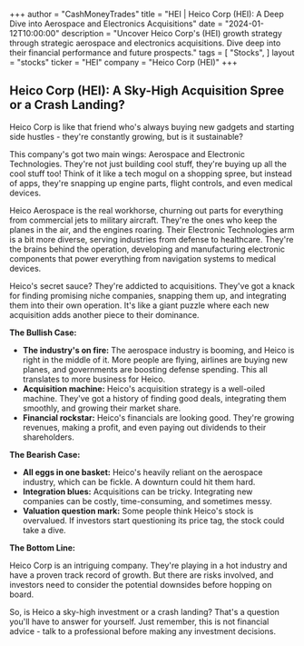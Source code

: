 +++
author = "CashMoneyTrades"
title = "HEI |  Heico Corp (HEI): A Deep Dive into Aerospace and Electronics Acquisitions"
date = "2024-01-12T10:00:00"
description = "Uncover Heico Corp's (HEI) growth strategy through strategic aerospace and electronics acquisitions. Dive deep into their financial performance and future prospects."
tags = [
"Stocks",
]
layout = "stocks"
ticker = "HEI"
company = "Heico Corp (HEI)"
+++
        


## Heico Corp (HEI): A Sky-High Acquisition Spree or a Crash Landing?

Heico Corp is like that friend who's always buying new gadgets and starting side hustles - they're constantly growing, but is it sustainable? 

This company's got two main wings: Aerospace and Electronic Technologies.  They're not just building cool stuff, they're buying up all the cool stuff too! Think of it like a tech mogul on a shopping spree, but instead of apps, they're snapping up engine parts, flight controls, and even medical devices.  

Heico Aerospace is the real workhorse, churning out parts for everything from commercial jets to military aircraft.  They're the ones who keep the planes in the air, and the engines roaring.  Their Electronic Technologies arm is a bit more diverse, serving industries from defense to healthcare.  They're the brains behind the operation, developing and manufacturing electronic components that power everything from navigation systems to medical devices.

Heico's secret sauce?  They're addicted to acquisitions.  They've got a knack for finding promising niche companies, snapping them up, and integrating them into their own operation. It's like a giant puzzle where each new acquisition adds another piece to their dominance.

**The Bullish Case:**

* **The industry's on fire:**  The aerospace industry is booming, and Heico is right in the middle of it.  More people are flying, airlines are buying new planes, and governments are boosting defense spending.  This all translates to more business for Heico.
* **Acquisition machine:** Heico's acquisition strategy is a well-oiled machine.  They've got a history of finding good deals, integrating them smoothly, and growing their market share.
* **Financial rockstar:** Heico's financials are looking good. They're growing revenues, making a profit, and even paying out dividends to their shareholders.

**The Bearish Case:**

* **All eggs in one basket:**  Heico's heavily reliant on the aerospace industry, which can be fickle.  A downturn could hit them hard.
* **Integration blues:**  Acquisitions can be tricky.  Integrating new companies can be costly, time-consuming, and sometimes messy.
* **Valuation question mark:**  Some people think Heico's stock is overvalued.  If investors start questioning its price tag, the stock could take a dive.

**The Bottom Line:**

Heico Corp is an intriguing company.  They're playing in a hot industry and have a proven track record of growth.  But there are risks involved, and investors need to consider the potential downsides before hopping on board.  

So, is Heico a sky-high investment or a crash landing?  That's a question you'll have to answer for yourself. Just remember, this is not financial advice - talk to a professional before making any investment decisions. 

        